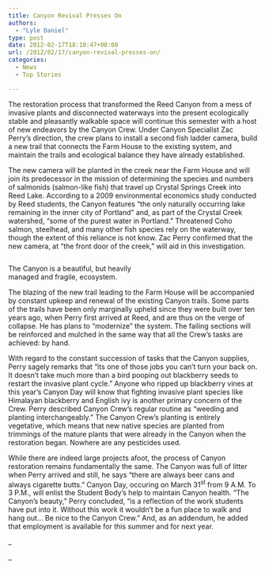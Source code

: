```yaml
---
title: Canyon Revival Presses On
authors: 
  - "Lyle Daniel"
type: post
date: 2012-02-17T18:10:47+00:00
url: /2012/02/17/canyon-revival-presses-on/
categories:
  - News
  - Top Stories

---
```

The restoration process that transformed the Reed Canyon from a mess of invasive plants and disconnected waterways into the present ecologically stable and pleasantly walkable space will continue this semester with a host of new endeavors by the Canyon Crew. Under Canyon Specialist Zac Perry’s direction, the crew plans to install a second fish ladder camera, build a new trail that connects the Farm House to the existing system, and maintain the trails and ecological balance they have already established.

The new camera will be planted in the creek near the Farm House and will join its predecessor in the mission of determining the species and numbers of salmonids (salmon-like fish) that travel up Crystal Springs Creek into Reed Lake. According to a 2009 environmental economics study conducted by Reed students, the Canyon features “the only naturally occurring lake remaining in the inner city of Portland” and, as part of the Crystal Creek watershed, “some of the purest water in Portland.” Threatened Coho salmon, steelhead, and many other fish species rely on the waterway, though the extent of this reliance is not know. Zac Perry confirmed that the new camera, at “the front door of the creek,” will aid in this investigation.

<div id="attachment_1320" style="width: 310px" class="wp-caption alignleft">
  <a href="http://www.reedquest.org/2012/02/canyon-revival-presses-on/canyon/" rel="attachment wp-att-1320"><img class="size-medium wp-image-1320" title="Canyon" src="https://i1.wp.com/www.reedquest.org/wp-content/uploads/2012/02/Canyon-300x199.jpg?resize=300%2C199" alt="" data-recalc-dims="1" /></a>
  
  <p class="wp-caption-text">
    The Canyon is a beautiful, but heavily managed and fragile, ecosystem.
  </p>
</div>

The blazing of the new trail leading to the Farm House will be accompanied by constant upkeep and renewal of the existing Canyon trails. Some parts of the trails have been only marginally upheld since they were built over ten years ago, when Perry first arrived at Reed, and are thus on the verge of collapse. He has plans to “modernize” the system. The failing sections will be reinforced and mulched in the same way that all the Crew’s tasks are achieved: by hand.

With regard to the constant succession of tasks that the Canyon supplies, Perry sagely remarks that “its one of those jobs you can’t turn your back on. It doesn’t take much more than a bird pooping out blackberry seeds to restart the invasive plant cycle.” Anyone who ripped up blackberry vines at this year’s Canyon Day will know that fighting invasive plant species like Himalayan blackberry and English ivy is another primary concern of the Crew. Perry described Canyon Crew’s regular routine as “weeding and planting interchangeably.” The Canyon Crew’s planting is entirely vegetative, which means that new native species are planted from trimmings of the mature plants that were already in the Canyon when the restoration began. Nowhere are any pesticides used.

While there are indeed large projects afoot, the process of Canyon restoration remains fundamentally the same. The Canyon was full of litter when Perry arrived and still, he says “there are always beer cans and always cigarette butts.” Canyon Day, occuring on March 31<sup>st</sup> from 9 A.M. To 3 P.M., will enlist the Student Body’s help to maintain Canyon health. “The Canyon’s beauty,” Perry concluded, “is a reflection of the work students have put into it. Without this work it wouldn’t be a fun place to walk and hang out… Be nice to the Canyon Crew.” And, as an addendum, he added that employment is available for this summer and for next year.

_
  
_